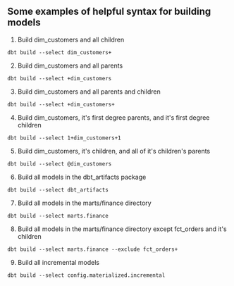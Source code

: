 ## Some examples of helpful syntax for building models

1. Build dim_customers and all children

```
dbt build --select dim_customers+
```

2. Build dim_customers and all parents

```
dbt build --select +dim_customers
```

3. Build dim_customers and all parents and children

```
dbt build --select +dim_customers+
```

4. Build dim_customers, it's first degree parents, and it's first degree children

```
dbt build --select 1+dim_customers+1
```

5. Build dim_customers, it's children, and all of it's children's parents

```
dbt build --select @dim_customers
```

6. Build all models in the dbt_artifacts package

```
dbt build --select dbt_artifacts
```

7. Build all models in the marts/finance directory

```
dbt build --select marts.finance
```

8. Build all models in the marts/finance directory except fct_orders and it's children

```
dbt build --select marts.finance --exclude fct_orders+
```

9. Build all incremental models

```
dbt build --select config.materialized.incremental
```
